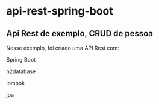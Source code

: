 # api-rest-spring-boot
## Api Rest de exemplo, CRUD de pessoa

Nesse exemplo, foi criado uma API Rest com: 

  Spring Boot
  
  h2database
  
  lombok
  
  jpa
